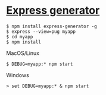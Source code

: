# [Express generator](http://expressjs.com/en/starter/generator.html)

```
$ npm install express-generator -g
$ express --view=pug myapp
$ cd myapp
$ npm install
```

MacOS/Linux
```
$ DEBUG=myapp:* npm start
```

Windows
```
> set DEBUG=myapp:* & npm start
```